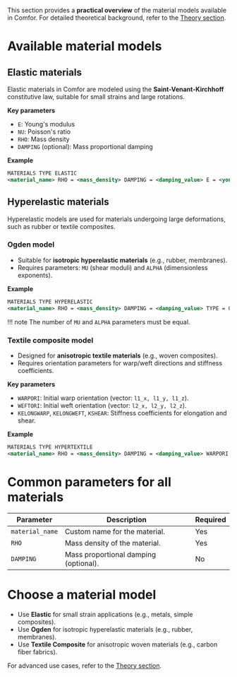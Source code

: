 This section provides a **practical overview** of the material models available in Comfor. For detailed theoretical background, refer to the [Theory section](theory/theory_overview.md).

# Available material models

## Elastic materials

Elastic materials in Comfor are modeled using the **Saint-Venant-Kirchhoff** constitutive law, suitable for small strains and large rotations.

**Key parameters**

- `E`: Young's modulus
- `NU`: Poisson's ratio
- `RHO`: Mass density
- `DAMPING` (optional): Mass proportional damping

**Example**

```xml
MATERIALS TYPE ELASTIC
<material_name> RHO = <mass_density> DAMPING = <damping_value> E = <young_modulus> NU = <poissons_ratio>
```

## Hyperelastic materials

Hyperelastic models are used for materials undergoing large deformations, such as rubber or textile composites.

### Ogden model

- Suitable for **isotropic hyperelastic materials** (e.g., rubber, membranes).
- Requires parameters: `MU` (shear moduli) and `ALPHA` (dimensionless exponents).

**Example**

```xml
MATERIALS TYPE HYPERELASTIC
<material_name> RHO = <mass_density> DAMPING = <damping_value> TYPE = OGDEN MU = <mu_1, mu_2, ...> ALPHA = <alpha_1, alpha_2, ...>
```

!!! note
    The number of `MU` and `ALPHA` parameters must be equal.

### Textile composite model

- Designed for **anisotropic textile materials** (e.g., woven composites).
- Requires orientation parameters for warp/weft directions and stiffness coefficients.

**Key parameters**

- `WARPORI`: Initial warp orientation (vector: `l1_x, l1_y, l1_z`).
- `WEFTORI`: Initial weft orientation (vector: `l2_x, l2_y, l2_z`).
- `KELONGWARP`, `KELONGWEFT`, `KSHEAR`: Stiffness coefficients for elongation and shear.

**Example**

```xml
MATERIALS TYPE HYPERTEXTILE
<material_name> RHO = <mass_density> DAMPING = <damping_value> WARPORI = <l1_x, l1_y, l1_z> WEFTORI = <l2_x, l2_y, l2_z> KELONGWARP = <k1, k2, ...> KELONGWEFT = <k1, k2, ...> KSHEAR = <k1, k2, ...>
```

# Common parameters for all materials

| Parameter      | Description                                                                 | Required  |
|----------------|-----------------------------------------------------------------------------|-----------|
| `material_name`| Custom name for the material.                                               | Yes       |
| `RHO`          | Mass density of the material.                                               | Yes       |
| `DAMPING`      | Mass proportional damping (optional).                                       | No        |

# Choose a material model

- Use **Elastic** for small strain applications (e.g., metals, simple composites).
- Use **Ogden** for isotropic hyperelastic materials (e.g., rubber, membranes).
- Use **Textile Composite** for anisotropic woven materials (e.g., carbon fiber fabrics).

For advanced use cases, refer to the [Theory section](theory/materials/materials_overview.md).
